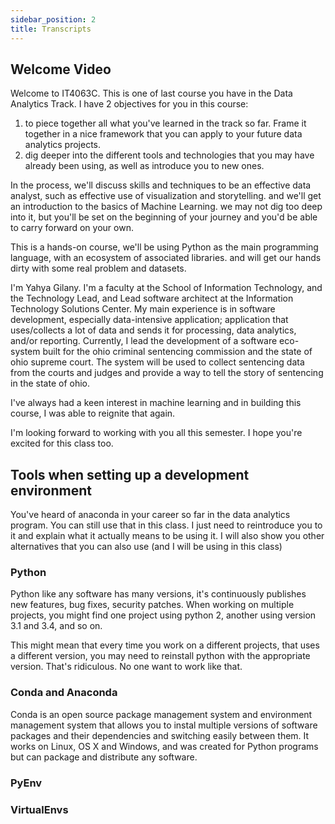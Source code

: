 ```yaml
---
sidebar_position: 2
title: Transcripts
---
```

## Welcome Video


Welcome to IT4063C. This is one of last course you have in the Data Analytics Track.
I have 2 objectives for you in this course:
1. to piece together all what you've learned in the track so far. Frame it together in a nice framework that you can apply to your future data analytics projects.
2. dig deeper into the different tools and technologies that you may have already been using, as well as introduce you to new ones.

In the process, we'll discuss skills and techniques to be an effective data analyst, such as effective use of visualization and storytelling. and we'll get an introduction to the basics of Machine Learning. we may not dig too deep into it, but you'll be set on the beginning of your journey and you'd be able to carry forward on your own.

This is a hands-on course, we'll be using Python as the main programming language, with an ecosystem of associated libraries. and will get our hands dirty with some real problem and datasets.

I'm Yahya Gilany. I'm a faculty at the School of Information Technology, and the Technology Lead, and Lead software architect at the Information Technology Solutions Center. My main experience is in software development, especially data-intensive application; application that uses/collects a lot of data and sends it for processing, data analytics, and/or reporting.
Currently, I lead the development of a software eco-system built for the ohio criminal sentencing commission and the state of ohio supreme court. The system will be used to collect sentencing data from the courts and judges and provide a way to tell the story of sentencing in the state of ohio.

I've always had a keen interest in machine learning and in building this course, I was able to reignite that again.

I'm looking forward to working with you all this semester. I hope you're excited for this class too.


## Tools when setting up a development environment

You've heard of anaconda in your career so far in the data analytics program. You can still use that in this class. I just need to reintroduce you to it and explain what it actually means to be using it. I will also show you other alternatives that you can also use (and I will be using in this class)

### Python
Python like any software has many versions, it's continuously publishes new features, bug fixes, security patches. When working on multiple projects, you might find one project using python 2, another using version 3.1 and 3.4, and so on. 

This might mean that every time you work on a different projects, that uses a different version, you may need to reinstall python with the appropriate version. That's ridiculous. No one want to work like that.

### Conda and Anaconda

Conda is an open source package management system and environment management system that allows you to instal multiple versions of software packages and their dependencies and switching easily between them.
It works on Linux, OS X and Windows, and was created for Python programs but can package and distribute any software.

### PyEnv

### VirtualEnvs

## 